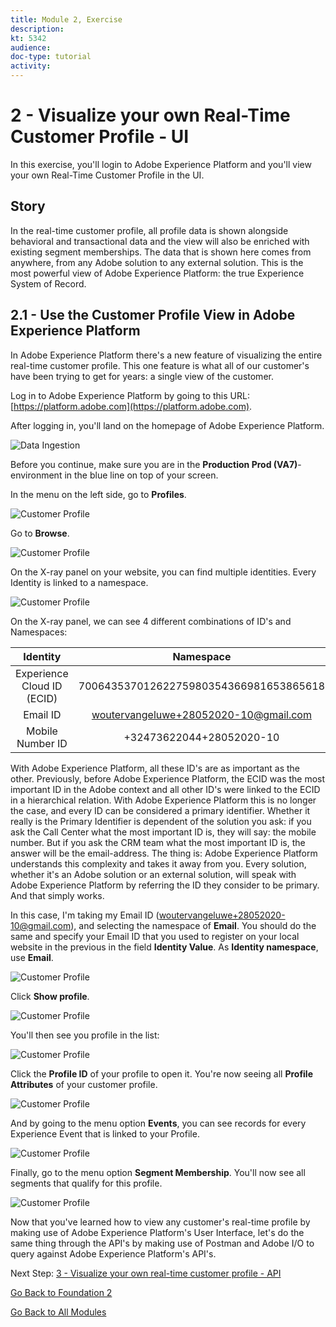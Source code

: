 ```yaml
---
title: Module 2, Exercise
description: 
kt: 5342
audience: 
doc-type: tutorial
activity: 
---
```


# 2 - Visualize your own Real-Time Customer Profile - UI

In this exercise, you'll login to Adobe Experience Platform and you'll view your own Real-Time Customer Profile in the UI.

## Story

In the real-time customer profile, all profile data is shown alongside behavioral and transactional data and the view will also be enriched with existing segment memberships. The data that is shown here comes from anywhere, from any Adobe solution to any external solution. This is the most powerful view of Adobe Experience Platform: the true Experience System of Record.

## 2.1 - Use the Customer Profile View in Adobe Experience Platform

In Adobe Experience Platform there's a new feature of visualizing the entire real-time customer profile. This one feature is what all of our customer's have been trying to get for years: a single view of the customer.

Log in to Adobe Experience Platform by going to this URL: [https://platform.adobe.com](https://platform.adobe.com).

After logging in, you'll land on the homepage of Adobe Experience Platform.

![Data Ingestion](./images/home.png)

Before you continue, make sure you are in the **Production Prod (VA7)**-environment in the blue line on top of your screen.

In the menu on the left side, go to **Profiles**.

![Customer Profile](./images/homemenu.png)

Go to **Browse**.

![Customer Profile](./images/findaprofile.png)

On the X-ray panel on your website, you can find multiple identities. Every Identity is linked to a namespace.

![Customer Profile](./images/identities.png)

On the X-ray panel, we can see 4 different combinations of ID's and Namespaces:

| Identity     | Namespace       |
|:-------------:| :---------------:|
| Experience Cloud ID (ECID)          | 70064353701262275980354366981653865618 |
| Email ID          | woutervangeluwe+28052020-10@gmail.com|
| Mobile Number ID          | +32473622044+28052020-10|

With Adobe Experience Platform, all these ID's are as important as the other. Previously, before Adobe Experience Platform, the ECID was the most important ID in the Adobe context and all other ID's were linked to the ECID in a hierarchical relation.
With Adobe Experience Platform this is no longer the case, and every ID can be considered a primary identifier. Whether it really is the Primary Identifier is dependent of the solution you ask: if you ask the Call Center what the most important ID is, they will say: the mobile number. But if you ask the CRM team what the most important ID is, the answer will be the email-address. The thing is: Adobe Experience Platform understands this complexity and takes it away from you. Every solution, whether it's an Adobe solution or an external solution, will speak with Adobe Experience Platform by referring the ID they consider to be primary. And that simply works.

In this case, I'm taking my Email ID (woutervangeluwe+28052020-10@gmail.com), and selecting the namespace of **Email**.
You should do the same and specify your Email ID that you used to register on your local website in the previous in the field **Identity Value**. As **Identity namespace**, use **Email**.

![Customer Profile](./images/popupecid.png)

Click **Show profile**.

![Customer Profile](./images/showprofile.png)

You'll then see you profile in the list:

![Customer Profile](./images/showprofileid.png)

Click the **Profile ID** of your profile to open it. You're now seeing all **Profile Attributes** of your customer profile.

![Customer Profile](./images/profile.png)

And by going to the menu option **Events**, you can see records for every Experience Event that is linked to your Profile.

![Customer Profile](./images/profileee.png)

Finally, go to the menu option **Segment Membership**. You'll now see all segments that qualify for this profile.

![Customer Profile](./images/profileseg.png)

Now that you've learned how to view any customer's real-time profile by making use of Adobe Experience Platform's User Interface, let's do the same thing through the API's by making use of Postman and Adobe I/O to query against Adobe Experience Platform's API's.

Next Step: [3 - Visualize your own real-time customer profile - API](./ex3.md)

[Go Back to Foundation 2](./real-time-customer-profile.md)

[Go Back to All Modules](../../README.md)
